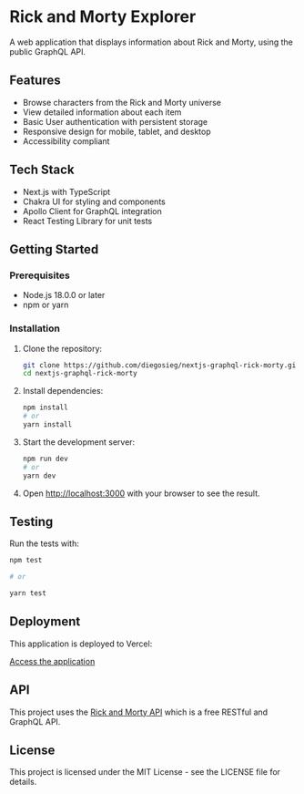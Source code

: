 # Rick and Morty Explorer

A web application that displays information about Rick and Morty, using the public GraphQL API.

## Features

- Browse characters from the Rick and Morty universe
- View detailed information about each item
- Basic User authentication with persistent storage
- Responsive design for mobile, tablet, and desktop
- Accessibility compliant

## Tech Stack

- Next.js with TypeScript
- Chakra UI for styling and components
- Apollo Client for GraphQL integration
- React Testing Library for unit tests

## Getting Started

### Prerequisites

- Node.js 18.0.0 or later
- npm or yarn

### Installation

1. Clone the repository:

   ```bash
   git clone https://github.com/diegosieg/nextjs-graphql-rick-morty.git
   cd nextjs-graphql-rick-morty
   ```

2. Install dependencies:

   ```bash
   npm install
   # or
   yarn install
   ```

3. Start the development server:

   ```bash
   npm run dev
   # or
   yarn dev
   ```

4. Open [http://localhost:3000](http://localhost:3000) with your browser to see the result.

## Testing

Run the tests with:

```bash
npm test

# or

yarn test
```

## Deployment

This application is deployed to Vercel:

[Access the application](https://nextjs-graphql-rick-morty.vercel.app/)

## API

This project uses the [Rick and Morty API](https://rickandmortyapi.com/documentation/#graphql) which is a free RESTful and GraphQL API.

## License

This project is licensed under the MIT License - see the LICENSE file for details.
